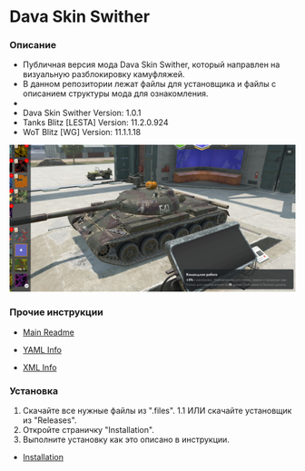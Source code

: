 # Dava Skin Swither
### Описание
* Публичная версия мода Dava Skin Swither, который направлен на визуальную разблокировку камуфляжей.
* В данном репозитории лежат файлы для установщика и файлы с описанием структуры мода для ознакомления.
* 
* Dava Skin Swither Version: 1.0.1
* Tanks Blitz [LESTA] Version: 11.2.0.924
* WoT Blitz [WG] Version: 11.1.1.18

![](.info/media/1.png)

### Прочие инструкции
* [Main Readme](.info/local/README.TXT)

* [YAML Info](.info/local/YAML.YAML)

* [XML Info](.info/local/XML.XML)

### Установка
1.  Скачайте все нужные файлы из ".files".
1.1 ИЛИ скачайте установщик из "Releases".
2.  Откройте страничку "Installation".
3.  Выполните установку как это описано в инструкции.

* [Installation](.info/local/INSTALLATION.TXT)